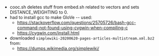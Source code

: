 
- cooc.sh deletes stuff from embed.sh related to vectors and sets DISTANCE_WEIGHTING to 0.
- had to install gcc to make GloVe -- used:
  - https://stackoverflow.com/questions/25705726/bash-gcc-command-not-found-using-cygwin-when-compiling-c
  - https://cygwin.com/install.html
- downloaded `simplewiki-20200620-pages-articles-multistream.xml.bz2` from:
  - https://dumps.wikimedia.org/simplewiki/
